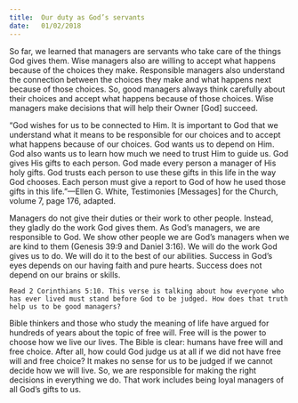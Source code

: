 ```yaml
---
title:  Our duty as God’s servants
date:   01/02/2018
---
```


So far, we learned that managers are servants who take care of the things God gives them. Wise managers also are willing to accept what happens because of the choices they make. Responsible managers also understand the connection between the choices they make and what happens next because of those choices. So, good managers always think carefully about their choices and accept what happens because of those choices. Wise managers make decisions that will help their Owner [God] succeed. 

“God wishes for us to be connected to Him. It is important to God that we understand what it means to be responsible for our choices and to accept what happens because of our choices. God wants us to depend on Him. God also wants us to learn how much we need to trust Him to guide us. God gives His gifts to each person. God made every person a manager of His holy gifts. God trusts each person to use these gifts in this life in the way God chooses. Each person must give a report to God of how he used those gifts in this life.”—Ellen G. White, Testimonies [Messages] for the Church, volume 7, page 176, adapted. 

Managers do not give their duties or their work to other people. Instead, they gladly do the work God gives them. As God’s managers, we are responsible to God. We show other people we are God’s managers when we are kind to them (Genesis 39:9 and Daniel 3:16). We will do the work God gives us to do. We will do it to the best of our abilities. Success in God’s eyes depends on our having faith and pure hearts. Success does not depend on our brains or skills. 

`Read 2 Corinthians 5:10. This verse is talking about how everyone who has ever lived must stand before God to be judged. How does that truth help us to be good managers?` 

Bible thinkers and those who study the meaning of life have argued for hundreds of years about the topic of free will. Free will is the power to choose how we live our lives. The Bible is clear: humans have free will and free choice. After all, how could God judge us at all if we did not have free will and free choice? It makes no sense for us to be judged if we cannot decide how we will live. So, we are responsible for making the right decisions in everything we do. That work includes being loyal managers of all God’s gifts to us.